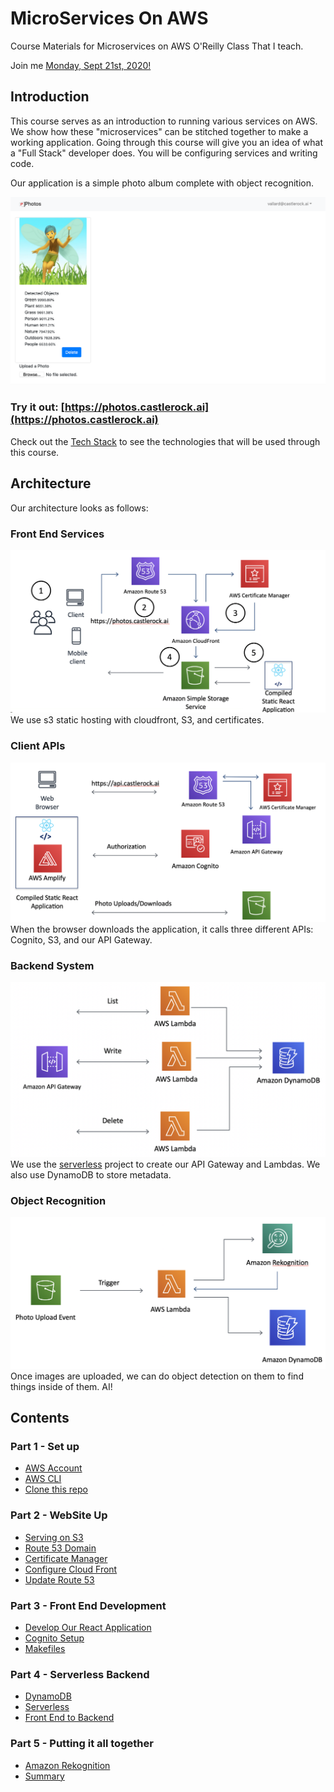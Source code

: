 # MicroServices On AWS
Course Materials for Microservices on AWS O'Reilly Class That I teach. 

Join me [Monday, Sept 21st, 2020!](https://learning.oreilly.com/live-training/courses/microservices-on-aws/0636920403982/)

## Introduction 

This course serves as an introduction to running various services on AWS.  We show how these "microservices" can be stitched together to make a working application. Going through this course will give you an idea of what a "Full Stack" developer does.  You will be configuring services and writing code.  

Our application is a simple photo album complete with object recognition. 

![image of app](images/test02.png) 

### Try it out: [https://photos.castlerock.ai](https://photos.castlerock.ai)

Check out the [Tech Stack](./TECH.md) to see the technologies that will be used through this course. 


## Architecture

Our architecture looks as follows:

### Front End Services
![arch04](images/arch04.png)
We use s3 static hosting with cloudfront, S3, and certificates. 

### Client APIs
![arch01 ](images/arch01.png)
When the browser downloads the application, it calls three different APIs: Cognito, S3, and our API Gateway. 

### Backend System
![arch02](images/arch02.png)
We use the [serverless](https://serverless.com) project to create our API Gateway and Lambdas.  We also use DynamoDB to store metadata.

### Object Recognition 
![arch03](images/arch03.png)
Once images are uploaded, we can do object detection on them to find things inside of them. AI!

## Contents

### Part 1 - Set up

* [AWS Account](./PART01/SETUP.md)
* [AWS CLI](./PART01/SETUP.md#AWS-CLI)
* [Clone this repo](./PART01/SETUP.md#Git-Clone)

### Part 2 - WebSite Up

* [Serving on S3](./PART02/S3.md)
* [Route 53 Domain](./PART02/Route53.md)
* [Certificate Manager](./PART02/CertManager.md)
* [Configure Cloud Front](./PART02/CloudFront.md)
* [Update Route 53](./PART02/Route53Part2.md)

### Part 3 - Front End Development

* [Develop Our React Application](./PART03/React01.md) 
* [Cognito Setup](./PART03/Cognito.md)
* [Makefiles](./PART03/Make.md)

### Part 4 - Serverless Backend

* [DynamoDB](./PART04/DynamoDB.md)
* [Serverless](./PART04/Serverless.md)
* [Front End to Backend](./PART04/Connect.md)

### Part 5 - Putting it all together

* [Amazon Rekognition](./PART05/Rek.md)
* [Summary](./PART05/TheEnd.md)